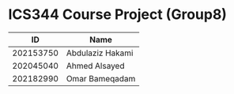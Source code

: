 # ICS344 Course Project (Group8)

| ID     | Name            |
|--------|-----------------|
| 202153750 | Abdulaziz Hakami |
| 202045040 | Ahmed Alsayed |
| 202182990 | Omar Bameqadam |
